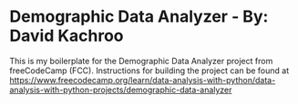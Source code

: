 # Demographic Data Analyzer - By: David Kachroo

This is my boilerplate for the Demographic Data Analyzer project from freeCodeCamp (FCC). Instructions for building the project can be found at https://www.freecodecamp.org/learn/data-analysis-with-python/data-analysis-with-python-projects/demographic-data-analyzer
